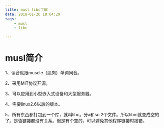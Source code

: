 ```yaml
---
title: musl libc了解
date: 2018-01-26 18:04:20
tags:
	- musl
	- libc

---
```




# musl简介

1、读音就跟muscle（肌肉）单词同音。

2、采用MIT协议开源。

3、可以应用到小型嵌入式设备和大型服务器。

4、需要linux2.6以后的版本。

5、所有东西都打包到一个库，就叫libc。分a和so 2个文件。所以libm就变成空的了。是否链接都没有关系。但是有个空的，可以避免其他程序链接时报错。

